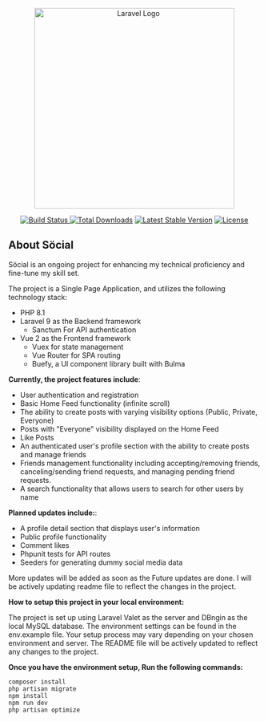 <p align="center"><a href="https://laravel.com" target="_blank"><img src="https://raw.githubusercontent.com/laravel/art/master/logo-lockup/5%20SVG/2%20CMYK/1%20Full%20Color/laravel-logolockup-cmyk-red.svg" width="400" alt="Laravel Logo"></a></p>
<p align="center">
<a href="https://github.com/laravel/framework/actions"><img src="https://github.com/laravel/framework/workflows/tests/badge.svg" alt="Build Status">
</a><a href="https://packagist.org/packages/laravel/framework"><img src="https://img.shields.io/packagist/dt/laravel/framework" alt="Total Downloads"></a>
<a href="https://packagist.org/packages/laravel/framework">
<img src="https://img.shields.io/packagist/v/laravel/framework" alt="Latest Stable Version"></a>
<a href="https://packagist.org/packages/laravel/framework"><img src="https://img.shields.io/packagist/l/laravel/framework" alt="License"></a>
</p>

## About Söcial

Söcial is an ongoing project for enhancing my technical proficiency and fine-tune my skill set.

The project is a Single Page Application, and utilizes the following technology stack:

- PHP 8.1
- Laravel 9 as the Backend framework
  - Sanctum For API authentication
- Vue 2 as the Frontend framework
  - Vuex for state management
  - Vue Router for SPA routing
  - Buefy, a UI component library built with Bulma

**Currently, the project features include**:
- User authentication and registration
- Basic Home Feed functionality (infinite scroll)
- The ability to create posts with varying visibility options (Public, Private, Everyone)
- Posts with "Everyone" visibility displayed on the Home Feed
- Like Posts
- An authenticated user's profile section with the ability to create posts and manage friends
- Friends management functionality including accepting/removing friends, canceling/sending friend requests, and managing pending friend requests.
- A search functionality that allows users to search for other users by name

**Planned updates include:**:
- A profile detail section that displays user's information
- Public profile functionality
- Comment likes
- Phpunit tests for API routes
- Seeders for generating dummy social media data

More updates will be added as soon as the Future updates are done.
I will be actively updating readme file to reflect the changes in the project.

**How to setup this project in your local environment:**

The project is set up using Laravel Valet as the server and DBngin as the local MySQL database.
The environment settings can be found in the env.example file.
Your setup process may vary depending on your chosen environment and server.
The README file will be actively updated to reflect any changes to the project.

**Once you have the environment setup, Run the following commands:**

```
composer install
php artisan migrate
npm install
npm run dev
php artisan optimize
```
